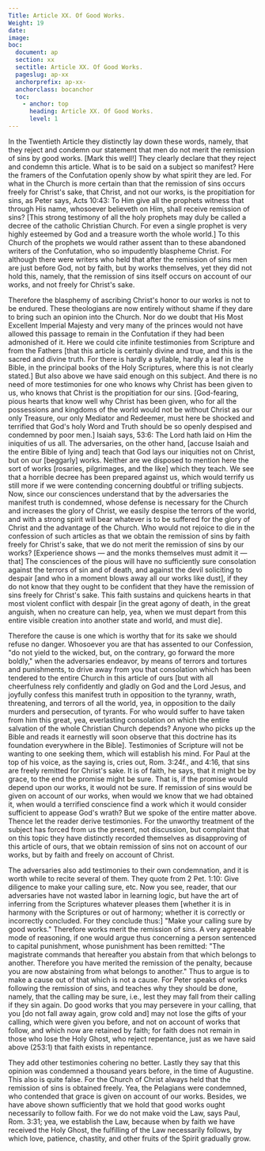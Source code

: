 ```yaml
---
Title: Article XX. Of Good Works.
Weight: 19
date: 
image: 
boc:
  document: ap
  section: xx
  sectitle: Article XX. Of Good Works.
  pageslug: ap-xx
  anchorprefix: ap-xx-
  anchorclass: bocanchor
  toc:
    - anchor: top
      heading: Article XX. Of Good Works.
      level: 1
---
```


 In the Twentieth Article they distinctly lay down these words, namely, that they reject and condemn our statement that men do not merit the remission of sins by good works. [Mark this well!] They clearly declare that they reject and condemn this article. What is to be said on a subject so manifest?  Here the framers of the Confutation openly show by what spirit they are led. For what in the Church is more certain than that the remission of sins occurs freely for Christ's sake, that Christ, and not our works, is the propitiation for sins, as Peter says, Acts 10:43: To Him give all the prophets witness that through His name, whosoever believeth on Him, shall receive remission of sins? [This strong testimony of all the holy prophets may duly be called a decree of the catholic Christian Church. For even a single prophet is very highly esteemed by God and a treasure worth the whole world.] To this Church of the prophets we would rather assent than to these abandoned writers of the Confutation, who so impudently blaspheme Christ.  For although there were writers who held that after the remission of sins men are just before God, not by faith, but by works themselves, yet they did not hold this, namely, that the remission of sins itself occurs on account of our works, and not freely for Christ's sake.

 Therefore the blasphemy of ascribing Christ's honor to our works is not to be endured. These theologians are now entirely without shame if they dare to bring such an opinion into the Church. Nor do we doubt that His Most Excellent Imperial Majesty and very many of the princes would not have allowed this passage to remain in the Confutation if they had been admonished of it.  Here we could cite infinite testimonies from Scripture and from the Fathers [that this article is certainly divine and true, and this is the sacred and divine truth. For there is hardly a syllable, hardly a leaf in the Bible, in the principal books of the Holy Scriptures, where this is not clearly stated.] But also above we have said enough on this subject. And there is no need of more testimonies for one who knows why Christ has been given to us, who knows that Christ is the propitiation for our sins. [God-fearing, pious hearts that know well why Christ has been given, who for all the possessions and kingdoms of the world would not be without Christ as our only Treasure, our only Mediator and Redeemer, must here be shocked and terrified that God's holy Word and Truth should be so openly despised and condemned by poor men.] Isaiah says, 53:6: The Lord hath laid on Him the iniquities of us all. The adversaries, on the other hand, [accuse Isaiah and the entire Bible of lying and] teach that God lays our iniquities not on Christ, but on our [beggarly] works. Neither are we disposed to mention here the sort of works [rosaries, pilgrimages, and the like] which they teach.  We see that a horrible decree has been prepared against us, which would terrify us still more if we were contending concerning doubtful or trifling subjects. Now, since our consciences understand that by the adversaries the manifest truth is condemned, whose defense is necessary for the Church and increases the glory of Christ, we easily despise the terrors of the world, and with a strong spirit will bear whatever is to be suffered for the glory of Christ and the advantage of the Church.  Who would not rejoice to die in the confession of such articles as that we obtain the remission of sins by faith freely for Christ's sake, that we do not merit the remission of sins by our works?  [Experience shows — and the monks themselves must admit it — that] The consciences of the pious will have no sufficiently sure consolation against the terrors of sin and of death, and against the devil soliciting to despair [and who in a moment blows away all our works like dust], if they do not know that they ought to be confident that they have the remission of sins freely for Christ's sake. This faith sustains and quickens hearts in that most violent conflict with despair [in the great agony of death, in the great anguish, when no creature can help, yea, when we must depart from this entire visible creation into another state and world, and must die].

 Therefore the cause is one which is worthy that for its sake we should refuse no danger. Whosoever you are that has assented to our Confession, "do not yield to the wicked, but, on the contrary, go forward the more boldly," when the adversaries endeavor, by means of terrors and tortures and punishments, to drive away from you that consolation which has been tendered to the entire Church in this article of ours [but with all cheerfulness rely confidently and gladly on God and the Lord Jesus, and joyfully confess this manifest truth in opposition to the tyranny, wrath, threatening, and terrors of all the world, yea, in opposition to the daily murders and persecution, of tyrants. For who would suffer to have taken from him this great, yea, everlasting consolation on which the entire salvation of the whole Christian Church depends? Anyone who picks up the Bible and reads it earnestly will soon observe that this doctrine has its foundation everywhere in the Bible].  Testimonies of Scripture will not be wanting to one seeking them, which will establish his mind. For Paul at the top of his voice, as the saying is, cries out, Rom. 3:24f., and 4:16, that sins are freely remitted for Christ's sake. It is of faith, he says, that it might be by grace, to the end the promise might be sure. That is, if the promise would depend upon our works, it would not be sure. If remission of sins would be given on account of our works, when would we know that we had obtained it, when would a terrified conscience find a work which it would consider sufficient to appease God's wrath?  But we spoke of the entire matter above. Thence let the reader derive testimonies. For the unworthy treatment of the subject has forced from us the present, not discussion, but complaint that on this topic they have distinctly recorded themselves as disapproving of this article of ours, that we obtain remission of sins not on account of our works, but by faith and freely on account of Christ.

 The adversaries also add testimonies to their own condemnation, and it is worth while to recite several of them. They quote from 2 Pet. 1:10: Give diligence to make your calling sure, etc. Now you see, reader, that our adversaries have not wasted labor in learning logic, but have the art of inferring from the Scriptures whatever pleases them [whether it is in harmony with the Scriptures or out of harmony; whether it is correctly or incorrectly concluded. For they conclude thus:] "Make your calling sure by good works." Therefore works merit the remission of sins. A very agreeable mode of reasoning, if one would argue thus concerning a person sentenced to capital punishment, whose punishment has been remitted: "The magistrate commands that hereafter you abstain from that which belongs to another. Therefore you have merited the remission of the penalty, because you are now abstaining from what belongs to another."  Thus to argue is to make a cause out of that which is not a cause. For Peter speaks of works following the remission of sins, and teaches why they should be done, namely, that the calling may be sure, i.e., lest they may fall from their calling if they sin again. Do good works that you may persevere in your calling, that you [do not fall away again, grow cold and] may not lose the gifts of your calling, which were given you before, and not on account of works that follow, and which now are retained by faith; for faith does not remain in those who lose the Holy Ghost, who reject repentance, just as we have said above (253:1) that faith exists in repentance.

 They add other testimonies cohering no better. Lastly they say that this opinion was condemned a thousand years before, in the time of Augustine. This also is quite false. For the Church of Christ always held that the remission of sins is obtained freely. Yea, the Pelagians were condemned, who contended that grace is given on account of our works.  Besides, we have above shown sufficiently that we hold that good works ought necessarily to follow faith. For we do not make void the Law, says Paul, Rom. 3:31; yea, we establish the Law, because when by faith we have received the Holy Ghost, the fulfilling of the Law necessarily follows, by which love, patience, chastity, and other fruits of the Spirit gradually grow.

